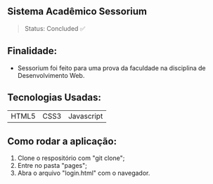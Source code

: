 ## Sistema Acadêmico Sessorium
> Status: Concluded ✅

## Finalidade:
- Sessorium foi feito para uma prova da faculdade na disciplina de Desenvolvimento Web.

## Tecnologias Usadas:

<table>
  <tr>
    <td>HTML5</td>
    <td>CSS3</td>
    <td>Javascript</td>
  </tr>
</table>

## Como rodar a aplicação:

1) Clone o respositório com "git clone";
2) Entre no pasta "pages";
3) Abra o arquivo "login.html" com o navegador.
